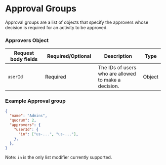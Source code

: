 # Approval Groups

Approval groups are a list of objects that specify the approvers whose decision is required for an activity to be approved.

### Approvers Object

<table><thead><tr><th width="199">Request body fields</th><th width="185">Required/Optional</th><th width="218">Description</th><th>Type</th></tr></thead><tbody><tr><td><code>userId</code></td><td>Required</td><td>The IDs of users who are allowed to make a decision.</td><td>Object</td></tr></tbody></table>

### Example Approval group <a href="#request-example.1" id="request-example.1"></a>

```json
{
  "name": "Admins",
  "quorum": 2,
  "approvers": {
    "userId": {
      "in": ["us-...", "us-..."],
    },
  },
}
```

Note: `in` is the only list modifier currently supported.&#x20;
